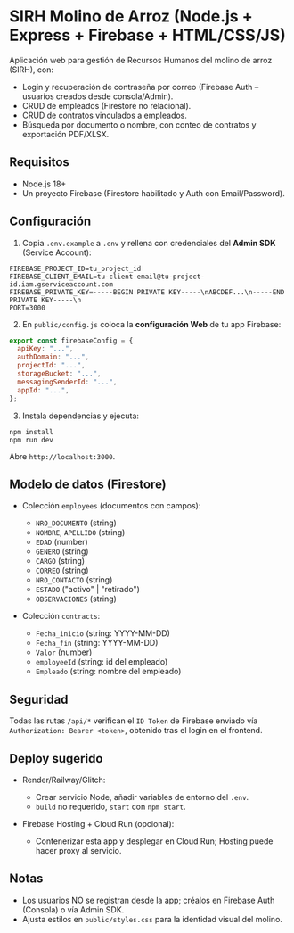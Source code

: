 # SIRH Molino de Arroz (Node.js + Express + Firebase + HTML/CSS/JS)

Aplicación web para gestión de Recursos Humanos del molino de arroz (SIRH), con:

- Login y recuperación de contraseña por correo (Firebase Auth – usuarios creados desde consola/Admin).
- CRUD de empleados (Firestore no relacional).
- CRUD de contratos vinculados a empleados.
- Búsqueda por documento o nombre, con conteo de contratos y exportación PDF/XLSX.

## Requisitos

- Node.js 18+
- Un proyecto Firebase (Firestore habilitado y Auth con Email/Password).

## Configuración

1. Copia `.env.example` a `.env` y rellena con credenciales del **Admin SDK** (Service Account):

```
FIREBASE_PROJECT_ID=tu_project_id
FIREBASE_CLIENT_EMAIL=tu-client-email@tu-project-id.iam.gserviceaccount.com
FIREBASE_PRIVATE_KEY=-----BEGIN PRIVATE KEY-----\nABCDEF...\n-----END PRIVATE KEY-----\n
PORT=3000
```

2. En `public/config.js` coloca la **configuración Web** de tu app Firebase:

```js
export const firebaseConfig = {
  apiKey: "...",
  authDomain: "...",
  projectId: "...",
  storageBucket: "...",
  messagingSenderId: "...",
  appId: "...",
};
```

3. Instala dependencias y ejecuta:

```
npm install
npm run dev
```

Abre `http://localhost:3000`.

## Modelo de datos (Firestore)

- Colección `employees` (documentos con campos):
  - `NRO_DOCUMENTO` (string)
  - `NOMBRE`, `APELLIDO` (string)
  - `EDAD` (number)
  - `GENERO` (string)
  - `CARGO` (string)
  - `CORREO` (string)
  - `NRO_CONTACTO` (string)
  - `ESTADO` ("activo" | "retirado")
  - `OBSERVACIONES` (string)

- Colección `contracts`:
  - `Fecha_inicio` (string: YYYY-MM-DD)
  - `Fecha_fin` (string: YYYY-MM-DD)
  - `Valor` (number)
  - `employeeId` (string: id del empleado)
  - `Empleado` (string: nombre del empleado)

## Seguridad

Todas las rutas `/api/*` verifican el `ID Token` de Firebase enviado vía `Authorization: Bearer <token>`, obtenido tras el login en el frontend.

## Deploy sugerido

- Render/Railway/Glitch:
  - Crear servicio Node, añadir variables de entorno del `.env`.
  - `build` no requerido, `start` con `npm start`.

- Firebase Hosting + Cloud Run (opcional):
  - Contenerizar esta app y desplegar en Cloud Run; Hosting puede hacer proxy al servicio.

## Notas

- Los usuarios NO se registran desde la app; créalos en Firebase Auth (Consola) o vía Admin SDK.
- Ajusta estilos en `public/styles.css` para la identidad visual del molino.